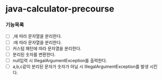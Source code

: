 # java-calculator-precourse

### 기능목록
- [ ] ,에 따라 문자열을 분리한다.
- [ ] :에 따라 문자열을 분리한다.
- [ ] 커스텀 패턴에 따라 문자열을 분리한다.
- [ ] 분리된 숫자를 변환한다.
- [ ] null입력 시 IllegalArgumentException를 출력한다.
- [ ] a,b,c같이 분리된 문자가 숫자가 아닐 시 IllegalArgumentException를 발생 시킨다.
